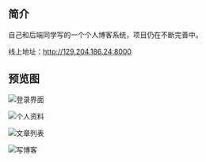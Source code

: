 ## 简介

自己和后端同学写的一个个人博客系统，项目仍在不断完善中。

线上地址：http://129.204.186.24:8000

## 预览图

![登录界面](C:\Users\Zihan\Desktop\登录界面.png)

![个人资料](C:\Users\Zihan\Desktop\个人资料.png)

![文章列表](C:\Users\Zihan\Desktop\文章列表.png)

![写博客](C:\Users\Zihan\Desktop\写博客.png)